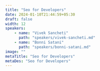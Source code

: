 ```yaml
---
title: "Seo for Developers"
date: 2024-01-10T21:44:59+05:30
draft: false
width: 12
speakers:
    - name: "Vivek Sancheti"
      path: "speakers/vivek-sancheti.md"
    - name: "Bonni Satani"
      path: "speakers/bonni-satani.md"
image: ""
metaTitle: "Seo for Developers"
metaDes: "Seo for Developers"
---
```


